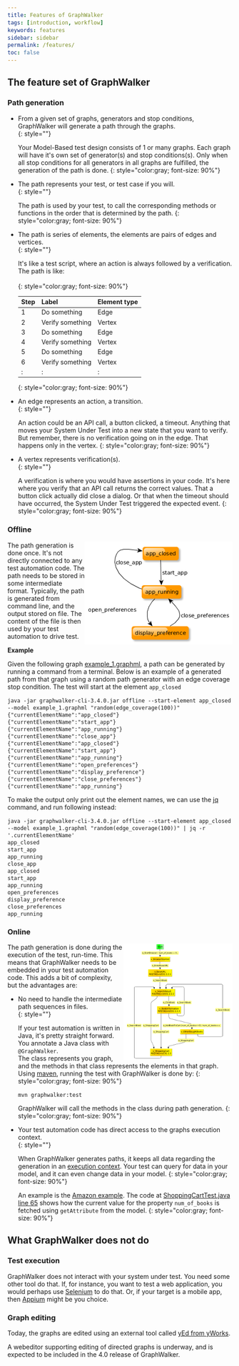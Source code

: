 ```yaml
---
title: Features of GraphWalker
tags: [introduction, workflow]
keywords: features
sidebar: sidebar
permalink: /features/
toc: false
---
```


## The feature set of GraphWalker

### Path generation

* From a given set of graphs, generators and stop conditions, GraphWalker will generate a path through the graphs.<br>{: style=""}

  Your Model-Based test design consists of 1 or many graphs. Each graph will have it's own set of generator(s) and stop conditions(s). Only when all stop conditions for all generators in all graphs are fulfilled, the generation of the path is done.
  {: style="color:gray; font-size: 90%"}
  
* The path represents your test, or test case if you will.<br>{: style=""}

  The path is used by your test, to call the corresponding methods or functions in the order that is determined by the path.
  {: style="color:gray; font-size: 90%"}

* The path is series of elements, the elements are pairs of edges and vertices.<br>{: style=""}

  It's like a test script, where an action is always followed by a verification. The path is like:<br>  
  {: style="color:gray; font-size: 90%"}

  |Step|Label           |Element type|
  |----|----------------|------------|
  |1   |Do something    |Edge        |
  |2   |Verify something|Vertex      |
  |3   |Do something    |Edge        |
  |4   |Verify something|Vertex      |
  |5   |Do something    |Edge        |
  |6   |Verify something|Vertex      |
  |:   |:               |:           |
  {: style="color:gray; font-size: 90%"}


* An edge represents an action, a transition.<br>{: style=""}

  An action could be an API call, a button clicked, a timeout. Anything that moves your System Under Test into a new state that you want to verify. But remember, there is no verification going on in the edge. That happens only in the vertex. 
  {: style="color:gray; font-size: 90%"}

* A vertex represents verification(s).<br>{: style=""}

  A verification is where you would have assertions in your code. It's here where you verify that an API call returns the correct values. That a button click actually did close a dialog. Or that when the timeout should have occurred, the System Under Test triggered the expected event.
  {: style="color:gray; font-size: 90%"}


### Offline

<a download="example_1.graphml" href="/content/resources/example_1.graphml"><img src="/images/example_1.png" alt="Model" align="right"/></a>

The path generation is done once. It's not directly connected to any test automation code. The path needs to be stored in some intermediate format. Typically, the path is generated from command line, and the output stored on file. The content of the file is then used by your test automation to drive test.

**Example**

Given the following graph [example_1.graphml](/content/resources/example_1.graphml), a path can be generated by running a command from a terminal. Below is an example of a generated path from that graph using a random path generator with an edge coverage stop condition. The test will start at the element `app_closed`


```
java -jar graphwalker-cli-3.4.0.jar offline --start-element app_closed --model example_1.graphml "random(edge_coverage(100))"
{"currentElementName":"app_closed"}
{"currentElementName":"start_app"}
{"currentElementName":"app_running"}
{"currentElementName":"close_app"}
{"currentElementName":"app_closed"}
{"currentElementName":"start_app"}
{"currentElementName":"app_running"}
{"currentElementName":"open_preferences"}
{"currentElementName":"display_preference"}
{"currentElementName":"close_preferences"}
{"currentElementName":"app_running"}

```

To make the output only print out the element names, we can use the [jq](https://stedolan.github.io/jq/) command, and run following instead:

```
java -jar graphwalker-cli-3.4.0.jar offline --start-element app_closed --model example_1.graphml "random(edge_coverage(100))" | jq -r '.currentElementName'
app_closed
start_app
app_running
close_app
app_closed
start_app
app_running
open_preferences
display_preference
close_preferences
app_running

```

### Online

<a download="ShoppingCart.graphml" href="/content/resources/ShoppingCart.graphml"><img src="/images/amazonShoppingCart_small.png" alt="Model" align="right"/></a>

The path generation is done during the execution of the test, run-time. This means that GraphWalker needs to be embedded in your test automation code. This adds a bit of complexity, but the advantages are:

* No need to handle the intermediate path sequences in files.<br>{: style=""}

  If your test automation is written in Java, it's pretty straight forward. You annotate a Java class with `@GraphWalker`.<br>
  The class represents you graph, and the methods in that class represents the elements in that graph. Using [maven](https://maven.apache.org/), running the test with GraphWalker is done by:
  {: style="color:gray; font-size: 90%"}
  
  ```
  mvn graphwalker:test
  ```
  
  GraphWalker will call the methods in the class during path generation.
  {: style="color:gray; font-size: 90%"}
  
* Your test automation code has direct access to the graphs execution context.<br>{: style=""}

  When GraphWalker generates paths, it keeps all data regarding the generation in an [execution context](https://github.com/GraphWalker/graphwalker-project/blob/b604d282087db9776ebf9c4887a1224dcb642567/graphwalker-core/src/main/java/org/graphwalker/core/machine/ExecutionContext.java). Your test can query for data in your model, and it can even change data in your model.
  {: style="color:gray; font-size: 90%"}
  
  An example is the [Amazon example](https://github.com/GraphWalker/graphwalker-example/tree/master/java-amazon). The code at [ShoppingCartTest.java line 65](https://github.com/GraphWalker/graphwalker-example/blob/1c66dc315fd37ca362e66704d26f194bf3acc6bd/java-amazon/src/main/java/org/graphwalker/ShoppingCartTest.java#L65) shows how the current value for the property `num_of_books` is fetched using `getAttribute` from the model.
  {: style="color:gray; font-size: 90%"}

## What GraphWalker does not do

### Test execution

GraphWalker does not interact with your system under test. You need some other tool do that. If, for instance, you want to test a web application, you would perhaps use [Selenium](http://www.seleniumhq.org/) to do that. Or, if your target is a mobile app, then [Appium](http://appium.io/) might be you choice.


### Graph editing

Today, the graphs are edited using an external tool called [yEd from yWorks](https://www.yworks.com/products/yed).

A webeditor supporting editing of directed graphs is underway, and is expected to be included in the 4.0 release of GraphWalker.

